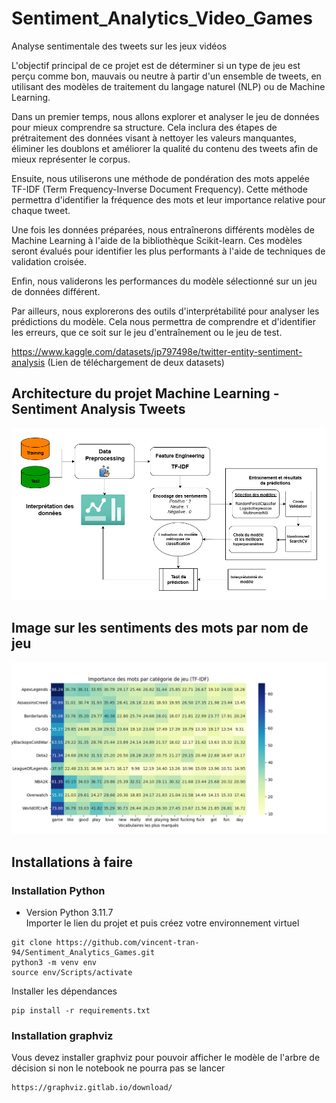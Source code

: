 # Sentiment_Analytics_Video_Games
Analyse sentimentale des tweets sur les jeux vidéos

L'objectif principal de ce projet est de déterminer si un type de jeu est perçu comme bon, mauvais ou neutre à partir d'un ensemble de tweets, en utilisant des modèles de traitement du langage naturel (NLP) ou de Machine Learning. <br>

Dans un premier temps, nous allons explorer et analyser le jeu de données pour mieux comprendre sa structure. Cela inclura des étapes de prétraitement des données visant à nettoyer les valeurs manquantes, éliminer les doublons et améliorer la qualité du contenu des tweets afin de mieux représenter le corpus. <br>

Ensuite, nous utiliserons une méthode de pondération des mots appelée TF-IDF (Term Frequency-Inverse Document Frequency). Cette méthode permettra d'identifier la fréquence des mots et leur importance relative pour chaque tweet. <br>

Une fois les données préparées, nous entraînerons différents modèles de Machine Learning à l'aide de la bibliothèque Scikit-learn. Ces modèles seront évalués pour identifier les plus performants à l'aide de techniques de validation croisée. <br>

Enfin, nous validerons les performances du modèle sélectionné sur un jeu de données différent. <br>

Par ailleurs, nous explorerons des outils d'interprétabilité pour analyser les prédictions du modèle. Cela nous permettra de comprendre et d'identifier les erreurs, que ce soit sur le jeu d'entraînement ou le jeu de test. <br>

https://www.kaggle.com/datasets/jp797498e/twitter-entity-sentiment-analysis (Lien de téléchargement de deux datasets) <br>

## Architecture du projet Machine Learning - Sentiment Analysis Tweets 
<img src="graphes/Architecture_ML2.drawio.png"/>

## Image sur les sentiments des mots par nom de jeu
<img src="graphes/Best_Vocabulary_sentimental_by_game.png"/>

## Installations à faire 
### Installation Python 
- Version Python 3.11.7 <br>
Importer le lien du projet et puis créez votre environnement virtuel
```
git clone https://github.com/vincent-tran-94/Sentiment_Analytics_Games.git
python3 -m venv env
source env/Scripts/activate
```
Installer les dépendances 
```
pip install -r requirements.txt
```
### Installation graphviz
Vous devez installer graphviz pour pouvoir afficher le modèle de l'arbre de décision si non le notebook ne pourra pas se lancer
```
https://graphviz.gitlab.io/download/
```
